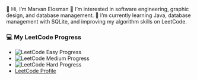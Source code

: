 👋 Hi, I’m Marvan Elosman
👀 I’m interested in software engineering, graphic design, and database management.
🌱 I’m currently learning Java, database management with SQLite, and improving my algorithm skills on LeetCode.

### 💻 My LeetCode Progress
- ![LeetCode Easy Progress](https://img.shields.io/badge/LeetCode-Easy%20Solved-50C7F0?style=flat-square&logo=leetcode&logoColor=white&link=https://leetcode.com/yourusername/)
- ![LeetCode Medium Progress](https://img.shields.io/badge/LeetCode-Medium%20Solved-F9C922?style=flat-square&logo=leetcode&logoColor=white&link=https://leetcode.com/yourusername/)
- ![LeetCode Hard Progress](https://img.shields.io/badge/LeetCode-Hard%20Solved-DC4D3F?style=flat-square&logo=leetcode&logoColor=white&link=https://leetcode.com/yourusername/)
- [LeetCode Profile](https://leetcode.com/u/m3rft_/)


<!---
MARVANELOSMAN/MARVANELOSMAN is a ✨ special ✨ repository because its `README.md` (this file) appears on your GitHub profile.
You can click the Preview link to take a look at your changes.
--->
